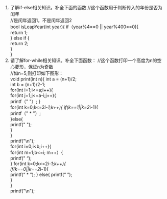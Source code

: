 1. 了解if-else相关知识。补全下面的函数
   //这个函数用于判断传入的年份是否为闰年  
   //是闰年返回1，不是闰年返回2  
   bool isLeapYear(int year){
   if（year%4==0 || year%400==0){  
      return 1;  
   } else if {  
      return 2;  
   }  
}
2. 请了解for-while相关知识。补全下面函数：
   //这个函数打印一个高度为n的空心菱形，保证n为奇数  
   //如n=5,则打印如下图形：   
   void print(int n){
  int a = (n+1)/2;  
  int b = (n+1)/2-1;  
  for(int i=1;i<=a;i++){  
  for(int j=1;j<=a-i;j++){  
  printf（" "）;
 }  
   for(int k=0;k<=2*i-1;k++){
   if(k==1||k=2*i-1){  
   printf（" * "）;  
  }else{  
     printf(" ");  
    }  
  }  
   printf("\n");  
  for(int i=0;i<b;i++){  
  for(int m=1;b<=i; m++）{  
  printf(" “);  
  }
  for(int k=0;k<=2*i-1;k++){  
  if(k==0||k==2*i-1){  
printf(“ * ”);
 } else{
  printf(“ ”);   
 }   
}  
   printf("\n"); 